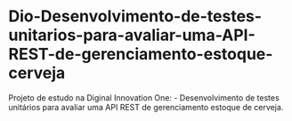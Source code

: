 # Dio-Desenvolvimento-de-testes-unitarios-para-avaliar-uma-API-REST-de-gerenciamento-estoque-cerveja
Projeto de estudo na Diginal Innovation One: - Desenvolvimento de testes unitários para avaliar uma API REST de gerenciamento estoque de cerveja.
